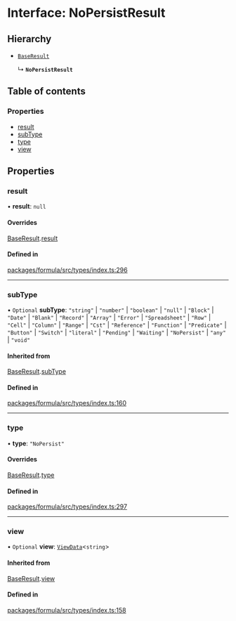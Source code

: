 # Interface: NoPersistResult

## Hierarchy

- [`BaseResult`](BaseResult.md)

  ↳ **`NoPersistResult`**

## Table of contents

### Properties

- [result](NoPersistResult.md#result)
- [subType](NoPersistResult.md#subtype)
- [type](NoPersistResult.md#type)
- [view](NoPersistResult.md#view)

## Properties

### <a id="result" name="result"></a> result

• **result**: `null`

#### Overrides

[BaseResult](BaseResult.md).[result](BaseResult.md#result)

#### Defined in

[packages/formula/src/types/index.ts:296](https://github.com/mashcard/mashcard/blob/main/packages/formula/src/types/index.ts#L296)

---

### <a id="subtype" name="subtype"></a> subType

• `Optional` **subType**: `"string"` \| `"number"` \| `"boolean"` \| `"null"` \| `"Block"` \| `"Date"` \| `"Blank"` \| `"Record"` \| `"Array"` \| `"Error"` \| `"Spreadsheet"` \| `"Row"` \| `"Cell"` \| `"Column"` \| `"Range"` \| `"Cst"` \| `"Reference"` \| `"Function"` \| `"Predicate"` \| `"Button"` \| `"Switch"` \| `"literal"` \| `"Pending"` \| `"Waiting"` \| `"NoPersist"` \| `"any"` \| `"void"`

#### Inherited from

[BaseResult](BaseResult.md).[subType](BaseResult.md#subtype)

#### Defined in

[packages/formula/src/types/index.ts:160](https://github.com/mashcard/mashcard/blob/main/packages/formula/src/types/index.ts#L160)

---

### <a id="type" name="type"></a> type

• **type**: `"NoPersist"`

#### Overrides

[BaseResult](BaseResult.md).[type](BaseResult.md#type)

#### Defined in

[packages/formula/src/types/index.ts:297](https://github.com/mashcard/mashcard/blob/main/packages/formula/src/types/index.ts#L297)

---

### <a id="view" name="view"></a> view

• `Optional` **view**: [`ViewData`](ViewData.md)<`string`\>

#### Inherited from

[BaseResult](BaseResult.md).[view](BaseResult.md#view)

#### Defined in

[packages/formula/src/types/index.ts:158](https://github.com/mashcard/mashcard/blob/main/packages/formula/src/types/index.ts#L158)
